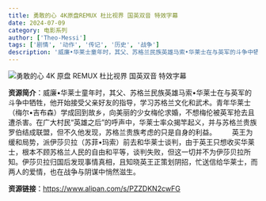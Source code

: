 ```yaml
---
title: 勇敢的心 4K原盘REMUX 杜比视界 国英双音 特效字幕
date: 2024-07-09
category: 电影系列
author: ['Theo-Messi']
tags: ['剧情', '动作', '传记', '历史', '战争']
description: '威廉•华莱士童年时，其父、苏格兰民族英雄马索•华莱士在与英军的斗争中牺牲，他开始接受父亲好友的指导，学习苏格兰文化和武术。青年华莱士（梅尔•吉布森）学成回到故乡，向美丽的少女梅伦求婚，不想梅伦被英军抢去且遭杀害。在广大村民“英雄之后”的呼声中，华莱士率众揭竿起义，并与苏格兰贵族罗伯结成联盟，但不久他发现，苏格兰贵族考虑的只是自身的利益。英王为缓和局势，派伊莎贝拉（苏菲•玛索）前去和华莱士谈判，由于英王只想收买华莱士，根本不顾苏格兰人民的自由和平等，谈判失败，但这一切并不为伊莎贝拉所知。伊莎贝拉归国后发现事情真相，且知晓英王正策划阴招，忙送信给华莱士，而两人的爱情，也在战争与阴谋中悄然滋生。'
---
```


![勇敢的心 4K 原盘 REMUX 杜比视界 国英双音 特效字幕](https://p2.itc.cn/images01/20230504/3149e05a63aa40c986a346cc2813e6e2.jpeg)

**资源简介**：威廉•华莱士童年时，其父、苏格兰民族英雄马索•华莱士在与英军的斗争中牺牲，他开始接受父亲好友的指导，学习苏格兰文化和武术。青年华莱士（梅尔•吉布森）学成回到故乡，向美丽的少女梅伦求婚，不想梅伦被英军抢去且遭杀害。在广大村民“英雄之后”的呼声中，华莱士率众揭竿起义，并与苏格兰贵族罗伯结成联盟，但不久他发现，苏格兰贵族考虑的只是自身的利益。
　　英王为缓和局势，派伊莎贝拉（苏菲•玛索）前去和华莱士谈判，由于英王只想收买华莱士，根本不顾苏格兰人民的自由和平等，谈判失败，但这一切并不为伊莎贝拉所知。伊莎贝拉归国后发现事情真相，且知晓英王正策划阴招，忙送信给华莱士，而两人的爱情，也在战争与阴谋中悄然滋生。

**资源链接**：https://www.alipan.com/s/PZZDKN2cwFG
